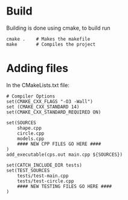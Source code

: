 # Build

Building is done using cmake, to build run

```
cmake .    # Makes the makefile
make       # Compiles the project
```

# Adding files

In the CMakeLists.txt file:

```
# Compiler Options
set(CMAKE_CXX_FLAGS "-O3 -Wall")
set (CMAKE_CXX_STANDARD 14)
set(CMAKE_CXX_STANDARD_REQUIRED ON)

set(SOURCES
    shape.cpp
    circle.cpp
    models.cpp
    #### NEW CPP FILES GO HERE ####
)
add_executable(cps.out main.cpp ${SOURCES})

set(CATCH_INCLUDE_DIR tests)
set(TEST_SOURCES
    tests/test-main.cpp
    tests/test-circle.cpp
    #### NEW TESTING FILES GO HERE ####
)

```
